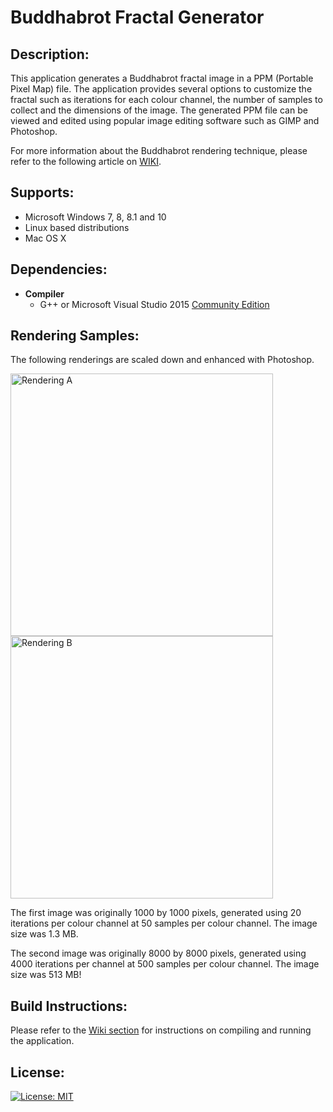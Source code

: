 # Buddhabrot Fractal Generator

## Description:
This application generates a Buddhabrot fractal image in a PPM (Portable Pixel Map) file. The application provides several options to customize the fractal such as iterations for each colour channel, the number of samples to collect and the dimensions of the image. The generated PPM file can be viewed and edited using popular image editing software such as GIMP and Photoshop.

For more information about the Buddhabrot rendering technique, please refer to the following article on [WIKI](https://en.wikipedia.org/wiki/Buddhabrot).

## Supports:
- Microsoft Windows 7, 8, 8.1 and 10
- Linux based distributions
- Mac OS X

## Dependencies:
- **Compiler**
	- G++ or Microsoft Visual Studio 2015 [Community Edition](https://www.visualstudio.com/en-us/downloads/download-visual-studio-vs.aspx)

## Rendering Samples:
The following renderings are scaled down and enhanced with Photoshop.
<p align="left">
	<img src="https://user-images.githubusercontent.com/12175684/40275844-30867452-5bc9-11e8-9382-85365f99d70f.png" height="420" width="420" alt="Rendering A"/>
	<img src="https://user-images.githubusercontent.com/12175684/40275843-25a7c040-5bc9-11e8-9c11-b1537635e4f5.png" height="420" width="420" alt="Rendering B"/>
</p>
The first image was originally 1000 by 1000 pixels, generated using 20 iterations per colour channel at 50 samples per colour channel. The image size was 1.3 MB.

The second image was originally 8000 by 8000 pixels, generated using 4000 iterations per channel at 500 samples per colour channel. The image size was 513 MB!

## Build Instructions:
Please refer to the [Wiki section](https://github.com/SalinderSidhu/Buddhabrot/wiki) for instructions on compiling and running the application.

## License:
[![License: MIT](https://img.shields.io/badge/License-MIT-yellow.svg)](/LICENSE.md)
